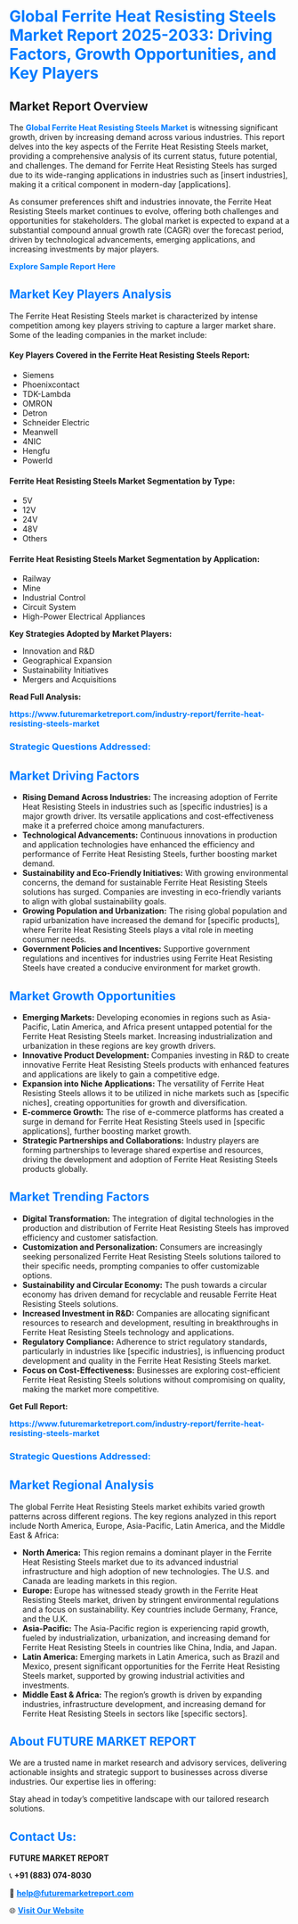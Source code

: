 <h1 style="color: #007BFF;">Global Ferrite Heat Resisting Steels Market Report 2025-2033: Driving Factors, Growth Opportunities, and Key Players</h1>

<section id="overview">
<h2>Market Report Overview</h2>
<p>The <a href="https://www.futuremarketreport.com/industry-report/ferrite-heat-resisting-steels-market" style="color: #007BFF; text-decoration: none;"><strong>Global Ferrite Heat Resisting Steels Market</strong></a> is witnessing significant growth, driven by increasing demand across various industries. This report delves into the key aspects of the Ferrite Heat Resisting Steels market, providing a comprehensive analysis of its current status, future potential, and challenges. The demand for Ferrite Heat Resisting Steels has surged due to its wide-ranging applications in industries such as [insert industries], making it a critical component in modern-day [applications].</p>
<p>As consumer preferences shift and industries innovate, the Ferrite Heat Resisting Steels market continues to evolve, offering both challenges and opportunities for stakeholders. The global market is expected to expand at a substantial compound annual growth rate (CAGR) over the forecast period, driven by technological advancements, emerging applications, and increasing investments by major players.</p>
</section>

<section id="overview">
<p><a href="https://www.futuremarketreport.com/request-sample/reportId=36889" style="color: #007BFF; text-decoration: none;"><strong>Explore Sample Report Here</strong></a></p>
</section>

<section id="key-players">
<h2 style="color: #007BFF;">Market Key Players Analysis</h2>
<p>The Ferrite Heat Resisting Steels market is characterized by intense competition among key players striving to capture a larger market share. Some of the leading companies in the market include:</p>
<h4>Key Players Covered in the Ferrite Heat Resisting Steels Report:</h4>
<ul><li>Siemens</li><li>Phoenixcontact</li><li>TDK-Lambda</li><li>OMRON</li><li>Detron</li><li>Schneider Electric</li><li>Meanwell</li><li>4NIC</li><li>Hengfu</li><li>Powerld</li></ul>
<h4>Ferrite Heat Resisting Steels Market Segmentation by Type:</h4>
<ul><li>5V</li><li>12V</li><li>24V</li><li>48V</li><li>Others</li></ul>

<h4>Ferrite Heat Resisting Steels Market Segmentation by Application:</h4>
<ul><li>Railway</li><li>Mine</li><li>Industrial Control</li><li>Circuit System</li><li>High-Power Electrical Appliances</li></ul>
<p><strong>Key Strategies Adopted by Market Players:</strong></p>
<ul>
<li>Innovation and R&D</li>
<li>Geographical Expansion</li>
<li>Sustainability Initiatives</li>
<li>Mergers and Acquisitions</li>
</ul>
</section>

<section>
<p><strong>Read Full Analysis: </strong></p><a href="https://www.futuremarketreport.com/industry-report/ferrite-heat-resisting-steels-market" style="color: #007BFF; text-decoration: none;"><strong>https://www.futuremarketreport.com/industry-report/ferrite-heat-resisting-steels-market</strong></a>
<h3 style="color: #007BFF;">Strategic Questions Addressed:</h3>
</section>

<section id="driving-factors">
<h2 style="color: #007BFF;">Market Driving Factors</h2>
<ul>
<li><strong>Rising Demand Across Industries:</strong> The increasing adoption of Ferrite Heat Resisting Steels in industries such as [specific industries] is a major growth driver. Its versatile applications and cost-effectiveness make it a preferred choice among manufacturers.</li>
<li><strong>Technological Advancements:</strong> Continuous innovations in production and application technologies have enhanced the efficiency and performance of Ferrite Heat Resisting Steels, further boosting market demand.</li>
<li><strong>Sustainability and Eco-Friendly Initiatives:</strong> With growing environmental concerns, the demand for sustainable Ferrite Heat Resisting Steels solutions has surged. Companies are investing in eco-friendly variants to align with global sustainability goals.</li>
<li><strong>Growing Population and Urbanization:</strong> The rising global population and rapid urbanization have increased the demand for [specific products], where Ferrite Heat Resisting Steels plays a vital role in meeting consumer needs.</li>
<li><strong>Government Policies and Incentives:</strong> Supportive government regulations and incentives for industries using Ferrite Heat Resisting Steels have created a conducive environment for market growth.</li>
</ul>
</section>

<section id="growth-opportunities">
<h2 style="color: #007BFF;">Market Growth Opportunities</h2>
<ul>
<li><strong>Emerging Markets:</strong> Developing economies in regions such as Asia-Pacific, Latin America, and Africa present untapped potential for the Ferrite Heat Resisting Steels market. Increasing industrialization and urbanization in these regions are key growth drivers.</li>
<li><strong>Innovative Product Development:</strong> Companies investing in R&D to create innovative Ferrite Heat Resisting Steels products with enhanced features and applications are likely to gain a competitive edge.</li>
<li><strong>Expansion into Niche Applications:</strong> The versatility of Ferrite Heat Resisting Steels allows it to be utilized in niche markets such as [specific niches], creating opportunities for growth and diversification.</li>
<li><strong>E-commerce Growth:</strong> The rise of e-commerce platforms has created a surge in demand for Ferrite Heat Resisting Steels used in [specific applications], further boosting market growth.</li>
<li><strong>Strategic Partnerships and Collaborations:</strong> Industry players are forming partnerships to leverage shared expertise and resources, driving the development and adoption of Ferrite Heat Resisting Steels products globally.</li>
</ul>
</section>

<section id="trending-factors">
<h2 style="color: #007BFF;">Market Trending Factors</h2>
<ul>
<li><strong>Digital Transformation:</strong> The integration of digital technologies in the production and distribution of Ferrite Heat Resisting Steels has improved efficiency and customer satisfaction.</li>
<li><strong>Customization and Personalization:</strong> Consumers are increasingly seeking personalized Ferrite Heat Resisting Steels solutions tailored to their specific needs, prompting companies to offer customizable options.</li>
<li><strong>Sustainability and Circular Economy:</strong> The push towards a circular economy has driven demand for recyclable and reusable Ferrite Heat Resisting Steels solutions.</li>
<li><strong>Increased Investment in R&D:</strong> Companies are allocating significant resources to research and development, resulting in breakthroughs in Ferrite Heat Resisting Steels technology and applications.</li>
<li><strong>Regulatory Compliance:</strong> Adherence to strict regulatory standards, particularly in industries like [specific industries], is influencing product development and quality in the Ferrite Heat Resisting Steels market.</li>
<li><strong>Focus on Cost-Effectiveness:</strong> Businesses are exploring cost-efficient Ferrite Heat Resisting Steels solutions without compromising on quality, making the market more competitive.</li>
</ul>
</section>

<section>
<p><strong>Get Full Report: </strong></p><a href="https://www.futuremarketreport.com/industry-report/ferrite-heat-resisting-steels-market" style="color: #007BFF; text-decoration: none;"><strong>https://www.futuremarketreport.com/industry-report/ferrite-heat-resisting-steels-market</strong></a>
<h3 style="color: #007BFF;">Strategic Questions Addressed:</h3>
</section>


<section id="regional-analysis">
<h2 style="color: #007BFF;">Market Regional Analysis</h2>
<p>The global Ferrite Heat Resisting Steels market exhibits varied growth patterns across different regions. The key regions analyzed in this report include North America, Europe, Asia-Pacific, Latin America, and the Middle East & Africa:</p>
<ul>
<li><strong>North America:</strong> This region remains a dominant player in the Ferrite Heat Resisting Steels market due to its advanced industrial infrastructure and high adoption of new technologies. The U.S. and Canada are leading markets in this region.</li>
<li><strong>Europe:</strong> Europe has witnessed steady growth in the Ferrite Heat Resisting Steels market, driven by stringent environmental regulations and a focus on sustainability. Key countries include Germany, France, and the U.K.</li>
<li><strong>Asia-Pacific:</strong> The Asia-Pacific region is experiencing rapid growth, fueled by industrialization, urbanization, and increasing demand for Ferrite Heat Resisting Steels in countries like China, India, and Japan.</li>
<li><strong>Latin America:</strong> Emerging markets in Latin America, such as Brazil and Mexico, present significant opportunities for the Ferrite Heat Resisting Steels market, supported by growing industrial activities and investments.</li>
<li><strong>Middle East & Africa:</strong> The region’s growth is driven by expanding industries, infrastructure development, and increasing demand for Ferrite Heat Resisting Steels in sectors like [specific sectors].</li>
</ul>
</section>

<footer>
<h2 style="color: #007BFF;">About FUTURE MARKET REPORT</h2>
<p>We are a trusted name in market research and advisory services, delivering actionable insights and strategic support to businesses across diverse industries. Our expertise lies in offering:</p>

<p>Stay ahead in today’s competitive landscape with our tailored research solutions.</p>

<h2 style="color: #007BFF;">Contact Us:</h2>
<p><strong>FUTURE MARKET REPORT</strong></p>
<p>📞 <strong>+91 (883) 074-8030</strong></p>
<p>📧 <strong><a href="mailto:help@futuremarketreport.com" style="color: #007BFF;">help@futuremarketreport.com</a></strong></p>
<p>🌐 <strong><a href="https://www.futuremarketreport.com/" style="color: #007BFF;">Visit Our Website</a></strong></p>
</footer>